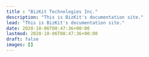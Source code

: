 ```yaml
---
title : "BizKit Technologies Inc."
description: "This is BizKit's documentation site."
lead: "This is BizKit's documentation site."
date: 2020-10-06T08:47:36+00:00
lastmod: 2020-10-06T08:47:36+00:00
draft: false
images: []
---
```


